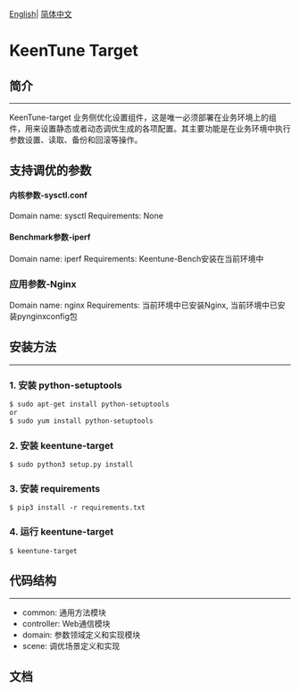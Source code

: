 [English](./keentune-target/README.md)| [简体中文](./keentune-target/README_ch.md) 

# KeenTune Target  

## 简介
---  
KeenTune-target 业务侧优化设置组件，这是唯一必须部署在业务环境上的组件，用来设置静态或者动态调优生成的各项配置。其主要功能是在业务环境中执行参数设置、读取、备份和回滚等操作。

## 支持调优的参数
#### 内核参数-sysctl.conf
Domain name: sysctl
Requirements: None

#### Benchmark参数-iperf
Domain name: iperf
Requirements: Keentune-Bench安装在当前环境中

### 应用参数-Nginx
Domain name: nginx
Requirements: 当前环境中已安装Nginx, 当前环境中已安装pynginxconfig包


## 安装方法
---  
### 1. 安装 python-setuptools
```sh
$ sudo apt-get install python-setuptools
or
$ sudo yum install python-setuptools
```

### 2. 安装 keentune-target
```shell
$ sudo python3 setup.py install
```

### 3. 安装 requirements
```shell
$ pip3 install -r requirements.txt
```

### 4. 运行 keentune-target
```shell
$ keentune-target
```

## 代码结构
---  
+ common: 通用方法模块
+ controller: Web通信模块
+ domain: 参数领域定义和实现模块
+ scene: 调优场景定义和实现

## 文档